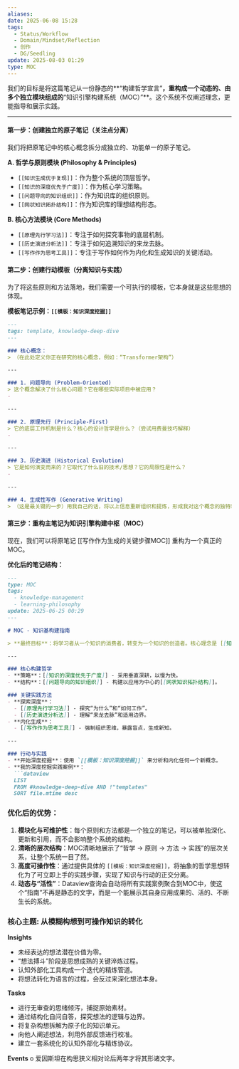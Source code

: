 ```yaml
---
aliases: 
date: 2025-06-08 15:28
tags:
  - Status/Workflow
  - Domain/Mindset/Reflection
  - 创作
  - DG/Seedling
update: 2025-08-03 01:29
type: MOC
---
```


我们的目标是将这篇笔记从一份静态的**“构建哲学宣言”**，重构成一个动态的、由多个独立模块组成的**“知识引擎构建系统（MOC）”**。这个系统不仅阐述理念，更能指导和展示实践。

---

#### **第一步：创建独立的原子笔记（关注点分离）**

我们将把原笔记中的核心概念拆分成独立的、功能单一的原子笔记。

**A. 哲学与原则模块 (Philosophy & Principles)**

- `[[知识生成优于复现]]`：作为整个系统的顶层哲学。
- `[[知识的深度优先于广度]]`：作为核心学习策略。
- `[[问题导向的知识组织]]`：作为知识库的组织原则。
- `[[网状知识拓扑结构]]`：作为知识库的理想结构形态。

**B. 核心方法模块 (Core Methods)**

- `[[原理先行学习法]]`：专注于如何探究事物的底层机制。
- `[[历史演进分析法]]`：专注于如何追溯知识的来龙去脉。
- `[[写作作为思考工具]]`：专注于写作如何作为内化和生成知识的关键活动。

#### **第二步：创建行动模板（分离知识与实践）**

为了将这些原则和方法落地，我们需要一个可执行的模板，它本身就是这些思想的体现。

**模板笔记示例：`[[模板：知识深度挖掘]]`**

```md
---
tags: template, knowledge-deep-dive
---

### 核心概念：
> （在此处定义你正在研究的核心概念，例如：“Transformer架构”）

---

### 1. 问题导向 (Problem-Oriented)
> 这个概念解决了什么核心问题？它在哪些实际项目中被应用？
- 

---

### 2. 原理先行 (Principle-First)
> 它的底层工作机制是什么？核心的设计哲学是什么？（尝试用费曼技巧解释）
- 

---

### 3. 历史演进 (Historical Evolution)
> 它是如何演变而来的？它取代了什么旧的技术/思想？它的局限性是什么？
- 

---

### 4. 生成性写作 (Generative Writing)
> （这是最关键的一步）用我自己的话，将以上信息重新组织和提炼，形成我对这个概念的独特理解和洞察。


```

#### **第三步：重构主笔记为知识引擎构建中枢（MOC）**

现在，我们可以将原笔记 [[写作作为生成的关键步骤MOC]] 重构为一个真正的MOC。

**优化后的笔记结构：**

````md
---
type: MOC
tags:
  - knowledge-management
  - learning-philosophy
update: 2025-06-25 00:29
---

# MOC - 知识基构建指南

> **最终目标**：将学习者从一个知识的消费者，转变为一个知识的创造者。核心理念是 [[知识生成优于复现]]。

---

### 核心构建哲学
- **策略**：[[知识的深度优先于广度]] - 采用垂直深耕，以慢为快。
- **结构**：[[问题导向的知识组织]] - 构建以应用为中心的[[网状知识拓扑结构]]。

### 关键实践方法
- **探索深度**：
  - [[原理先行学习法]] - 探究“为什么”和“如何工作”。
  - [[历史演进分析法]] - 理解“来龙去脉”和适用边界。
- **内化生成**：
  - [[写作作为思考工具]] - 强制组织思维，暴露盲点，生成新知。

---

### 行动与实践
- **开始深度挖掘**：使用 `[[模板：知识深度挖掘]]` 来分析和内化任何一个新概念。
- **我的深度挖掘实践案例**：
  ```dataview
  LIST
  FROM #knowledge-deep-dive AND !"templates"
  SORT file.mtime desc
````

### 优化后的优势：

1. **模块化与可维护性**：每个原则和方法都是一个独立的笔记，可以被单独深化、更新和引用，而不会影响整个系统的结构。
2. **清晰的层次结构**：MOC清晰地展示了“哲学 -> 原则 -> 方法 -> 实践”的层次关系，让整个系统一目了然。
3. **高度可操作性**：通过提供具体的 `[[模板：知识深度挖掘]]`，将抽象的哲学思想转化为了可立即上手的实践步骤，实现了知识与行动的正交分离。
4. **动态与“活性”**：Dataview查询会自动将所有实践案例聚合到MOC中，使这个“指南”不再是静态的文字，而是一个能展示其自身应用成果的、活的、不断生长的系统。

### **核心主题: 从模糊构想到可操作知识的转化**

**Insights**
- 未经表达的想法潜在价值为零。
- “想法搏斗”阶段是思想成熟的关键淬炼过程。
- 认知外部化工具构成一个迭代的精炼管道。
- 将想法转化为语言的过程，会反过来深化想法本身。

**Tasks**
*   进行无审查的思绪倾泻，捕捉原始素材。
*   通过结构化自问自答，探究想法的逻辑与边界。
*   将复杂构想拆解为原子化的知识单元。
*   向他人阐述想法，利用外部反馈进行校准。
*   建立一套系统化的认知外部化与精炼协议。

**Events**
o 爱因斯坦在构思狭义相对论后两年才将其形诸文字。